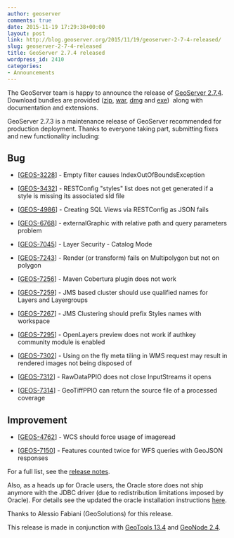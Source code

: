 ```yaml
---
author: geoserver
comments: true
date: 2015-11-19 17:29:38+00:00
layout: post
link: http://blog.geoserver.org/2015/11/19/geoserver-2-7-4-released/
slug: geoserver-2-7-4-released
title: GeoServer 2.7.4 released
wordpress_id: 2410
categories:
- Announcements
---
```


The GeoServer team is happy to announce the release of [GeoServer 2.7.4](http://geoserver.org/release/2.7.4/). Download bundles are provided ([zip](http://sourceforge.net/projects/geoserver/files/GeoServer/2.7.4/geoserver-2.7.4-bin.zip/download), [war](http://sourceforge.net/projects/geoserver/files/GeoServer/2.7.4/geoserver-2.7.4-war.zip/download), [dmg](http://sourceforge.net/projects/geoserver/files/GeoServer/2.7.4/geoserver-2.7.4.dmg/download) and [exe](http://sourceforge.net/projects/geoserver/files/GeoServer/2.7.4/geoserver-2.7.4.exe/download))  along with documentation and extensions.

GeoServer 2.7.3 is a maintenance release of GeoServer recommended for production deployment. Thanks to everyone taking part, submitting fixes and new functionality including:


## Bug





	
  * [[GEOS-3228](https://osgeo-org.atlassian.net/browse/GEOS-3228)] - Empty filter causes IndexOutOfBoundsException

	
  * [[GEOS-3432](https://osgeo-org.atlassian.net/browse/GEOS-3432)] - RESTConfig "styles" list does not get generated if a style is missing its associated sld file

	
  * [[GEOS-4986](https://osgeo-org.atlassian.net/browse/GEOS-4986)] - Creating SQL Views via RESTConfig as JSON fails

	
  * [[GEOS-6768](https://osgeo-org.atlassian.net/browse/GEOS-6768)] - externalGraphic with relative path and query parameters problem

	
  * [[GEOS-7045](https://osgeo-org.atlassian.net/browse/GEOS-7045)] - Layer Security - Catalog Mode

	
  * [[GEOS-7243](https://osgeo-org.atlassian.net/browse/GEOS-7243)] - Render (or transform) fails on Multipolygon but not on polygon

	
  * [[GEOS-7256](https://osgeo-org.atlassian.net/browse/GEOS-7256)] - Maven Cobertura plugin does not work

	
  * [[GEOS-7259](https://osgeo-org.atlassian.net/browse/GEOS-7259)] - JMS based cluster should use qualified names for Layers and Layergroups

	
  * [[GEOS-7267](https://osgeo-org.atlassian.net/browse/GEOS-7267)] - JMS Clustering should prefix Styles names with workspace

	
  * [[GEOS-7295](https://osgeo-org.atlassian.net/browse/GEOS-7295)] - OpenLayers preview does not work if authkey community module is enabled

	
  * [[GEOS-7302](https://osgeo-org.atlassian.net/browse/GEOS-7302)] - Using on the fly meta tiling in WMS request may result in rendered images not being disposed of

	
  * [[GEOS-7312](https://osgeo-org.atlassian.net/browse/GEOS-7312)] - RawDataPPIO does not close InputStreams it opens

	
  * [[GEOS-7314](https://osgeo-org.atlassian.net/browse/GEOS-7314)] - GeoTiffPPIO can return the source file of a processed coverage




## Improvement





	
  * [[GEOS-4762](https://osgeo-org.atlassian.net/browse/GEOS-4762)] - WCS should force usage of imageread

	
  * [[GEOS-7150](https://osgeo-org.atlassian.net/browse/GEOS-7150)] - Features counted twice for WFS queries with GeoJSON responses


For a full list, see the [release notes](https://osgeo-org.atlassian.net/jira/secure/ReleaseNote.jspa?projectId=10000&version=11601).

Also, as a heads up for Oracle users, the Oracle store does not ship anymore with the JDBC driver (due to redistribution limitations imposed by Oracle). For details see the updated the oracle installation instructions [here](http://docs.geoserver.org/stable/en/user/data/database/oracle.html#oracle-install).

Thanks to Alessio Fabiani (GeoSolutions) for this release.

This release is made in conjunction with [GeoTools 13.4](http://geotoolsnews.blogspot.it/2015/11/geotools-134-released.html) and [GeoNode 2.4](http://geonode.org/blog/2015/11/19/geonode-2.4-released/).
